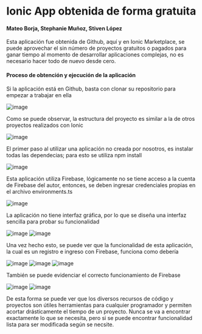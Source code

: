 # Ionic App obtenida de forma gratuita
#### Mateo Borja, Stephanie Muñoz, Stiven López

Esta aplicación fue obtenida de Github, aquí y en Ionic Marketplace, se puede aprovechar el sin número de proyectos gratuitos o pagados para ganar tiempo al momento de desarrollar aplicaciones complejas, no es necesario hacer todo de nuevo desde cero.

#### Proceso de obtención y ejecución de la aplicación

Si la aplicación está en Github, basta con clonar su repositorio para empezar a trabajar en ella

![image](https://user-images.githubusercontent.com/66144847/147390609-a49d2d5c-5830-4fff-8e25-afca68789454.png)

Como se puede observar, la estructura del proyecto es similar a la de otros proyectos realizados con Ionic

![image](https://user-images.githubusercontent.com/66144847/147390638-3f89aaea-e5a3-4e6b-84ec-f973c525db9f.png)

El primer paso al utilizar una aplicación no creada por nosotros, es instalar todas las dependecias; para esto se utiliza npm install

![image](https://user-images.githubusercontent.com/66144847/147390686-5206b194-eb6b-467e-9424-451eba4e8f0d.png)

Esta aplicación utiliza Firebase, lógicamente no se tiene acceso a la cuenta de Firebase del autor, entonces, se deben ingresar credenciales propias en el archivo environments.ts

![image](https://user-images.githubusercontent.com/66144847/147390699-3c371f0f-3906-4cfb-9b1c-908f13e01c36.png)

La aplicación no tiene interfaz gráfica, por lo que se diseña una interfaz sencilla para probar su funcionalidad

![image](https://user-images.githubusercontent.com/66144847/147390754-5c824f35-0d8d-4314-84f7-94fcb51e7f3a.png)
![image](https://user-images.githubusercontent.com/66144847/147390765-033436f4-5324-4313-98db-abda3f5e6b04.png)

Una vez hecho esto, se puede ver que la funcionalidad de esta aplicación, la cual es un registro e ingreso con Firebase, funciona como debería

![image](https://user-images.githubusercontent.com/66144847/147390815-21a7b036-29e7-4655-bd63-272d52d8df02.png)
![image](https://user-images.githubusercontent.com/66144847/147390817-af13dafa-1cbc-4ea1-9ac1-26cca97e299b.png)
![image](https://user-images.githubusercontent.com/66144847/147390820-ef78d0a4-96ea-4aaa-838b-6734be5af1dc.png)

También se puede evidenciar el correcto funcionamiento de Firebase

![image](https://user-images.githubusercontent.com/66144847/147390833-f211a481-0a44-495d-9007-765d9f5e68c8.png)
![image](https://user-images.githubusercontent.com/66144847/147390835-c42b9f2b-619e-4f8b-9fbe-86c48d310bd5.png)

De esta forma se puede ver que los diversos recursos de código y proyectos son útiles herramientas para cualquier programador y permiten acortar drásticamente el tiempo de un  proyecto. Nunca se va a encontrar exactamente lo que se necesita, pero si se puede encontrar funcionalidad lista para ser modificada según se necsite.
